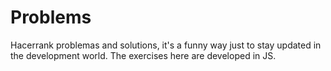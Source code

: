 # Problems
Hacerrank problemas and solutions, it's a funny way just to stay updated in the development world. The exercises here are developed in JS.
